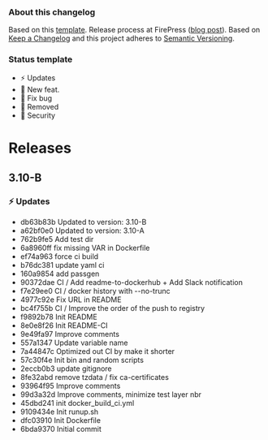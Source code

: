 ### About this changelog

Based on this [template](https://gist.github.com/pascalandy/af709db02d3fe132a3e6f1c11b934fe4). Release process at FirePress ([blog post](https://firepress.org/en/software-and-ghost-updates/)). Based on [Keep a Changelog](https://keepachangelog.com/en/1.0.0/) and this project adheres to [Semantic Versioning](https://semver.org/spec/v2.0.0.html).

### Status template

- ⚡️ Updates
- 🚀 New feat.
- 🐛 Fix bug
- 🛑 Removed
- 🔑 Security

# Releases

## 3.10-B
### ⚡️ Updates
- db63b83b Updated to version: 3.10-B
- a62bf0e0 Updated to version: 3.10-A
- 762b9fe5 Add test dir
- 6a8960ff fix missing VAR in Dockerfile
- ef74a963 force ci build
- b76dc381 update yaml ci
- 160a9854 add passgen
- 90372dae CI / Add readme-to-dockerhub + Add Slack notification
- f7e29ee0 CI / docker history with --no-trunc
- 4977c92e Fix URL in README
- bc4f755b CI / Improve the order of the push to registry
- f9892b78 Init README
- 8e0e8f26 Init README-CI
- 9e49fa97 Improve comments
- 557a1347 Update variable name
- 7a44847c Optimized out CI by make it shorter
- 57c30f4e Init bin and random scripts
- 2eccb0b3 update gitignore
- 8fe32abd remove tzdata / fix ca-certificates
- 93964f95 Improve comments
- 99d3a32d Improve comments, minimize test layer nbr
- 45dbd241 init docker_build_ci.yml
- 9109434e Init runup.sh
- dfc03910 Init Dockerfile
- 6bda9370 Initial commit